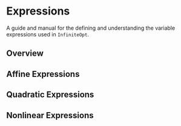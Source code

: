 # Expressions
A guide and manual for the defining and understanding the variable expressions
used in `InfiniteOpt`.

## Overview


## Affine Expressions


## Quadratic Expressions


## Nonlinear Expressions
